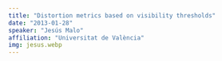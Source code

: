 ```yaml
---
title: "Distortion metrics based on visibility thresholds"
date: "2013-01-28"
speaker: "Jesús Malo"
affiliation: "Universitat de València"
img: jesus.webp
---
```

